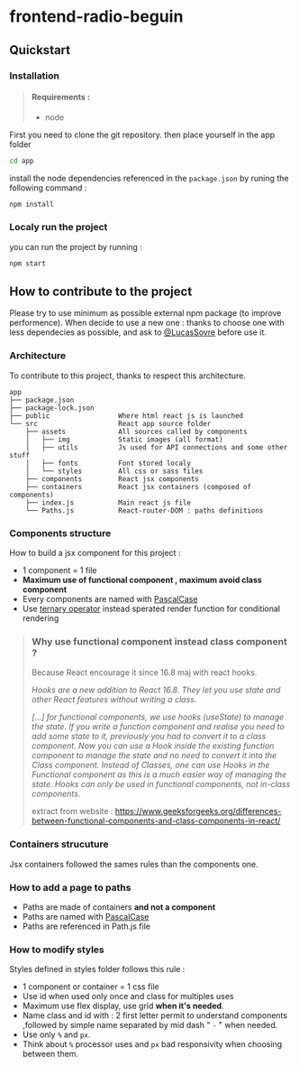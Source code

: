 # frontend-radio-beguin

## Quickstart

### Installation

>#### Requirements : 
> - node

First you need to clone the git repository. then place yourself in the app folder 

```bash
cd app
```
install the node dependencies referenced in the `package.json` by runing the following command : 

```bash
npm install
```

### Localy run the project

you can run the project by running :

```bash
npm start
```

## How to contribute to the project 

Please try to use minimum as possible external npm package (to improve performence). When decide to use a new one : thanks to choose one with less dependecies as possible, and ask to [@LucasSovre](https://github.com/LucasSovre) before use it.

### Architecture

To contribute to this project, thanks to respect this architecture.

```
app
├── package.json
├── package-lock.json
├── public                 Where html react js is launched
└── src                    React app source folder
    ├── assets             All sources called by components
    │   ├── img            Static images (all format)
    │   ├── utils          Js used for API connections and some other stuff
    │   ├── fonts          Font stored localy
    │   └── styles         All css or sass files
    ├── components         React jsx components
    ├── containers         React jsx containers (composed of components)
    ├── index.js           Main react js file
    └── Paths.js           React-router-DOM : paths definitions
```

### Components structure 

How to build a jsx component for this project :
- 1 component = 1 file
- **Maximum use of functional component , maximum avoid class component**
- Every components are named with [PascalCase](https://techterms.com/definition/pascalcase)
- Use [ternary operator](https://developer.mozilla.org/fr/docs/Web/JavaScript/Reference/Operators/Conditional_Operator) instead sperated render function for conditional rendering

> ### Why use functional component instead class component ? 
> Because React encourage it since 16.8 maj with react hooks.
>
> *Hooks are a new addition to React 16.8. They let you use state and other React features without writing a class.*
>
>*[...] for functional components, we use hooks (useState) to manage the state. If you write a function component and realise you need to add some state to it, previously you had to convert it to a class component. Now you can use a Hook inside the existing function component to manage the state and no need to convert it into the Class component. Instead of Classes, one can use Hooks in the Functional component as this is a much easier way of managing the state. Hooks can only be used in functional components, not in-class components.*
>
>extract from website : https://www.geeksforgeeks.org/differences-between-functional-components-and-class-components-in-react/

### Containers strucuture

Jsx containers followed the sames rules than the components one.

### How to add a page to paths

- Paths are made of containers **and not a component**
- Paths are named with [PascalCase](https://techterms.com/definition/pascalcase)
- Paths are referenced in Path.js file

### How to modify styles

Styles defined in styles folder follows this rule : 

- 1 component or container = 1 css file
- Use id when used only once and class for multiples uses
- Maximum use flex display, use grid **when it's needed**.
- Name class and id with : 2 first letter permit to understand components ,followed by simple name separated by mid dash " `-` " when needed.
- Use only `%` and `px`.
- Think about `%` processor uses and `px` bad responsivity when choosing between them.


